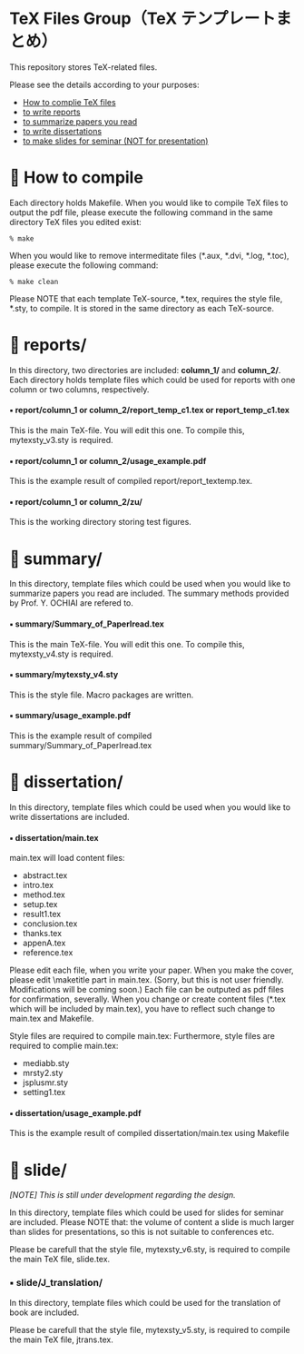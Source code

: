 # TeX Files Group（TeX テンプレートまとめ）
This repository stores TeX-related files.

Please see the details according to your purposes:

- [How to complie TeX files](#baby_chick-how-to-compile)
- [to write reports](#baby_chick-reports)
- [to summarize papers you read](#baby_chick-summary)
- [to write dissertations](#baby_chick-dissertation)
- [to make slides for seminar (NOT for presentation)](#hatching_chick-slide)

:baby_chick: How to compile
===========================
Each directory holds Makefile. 
When you would like to compile TeX files to output the pdf file, 
please execute the following command in the same directory TeX files you edited exist: 

    % make

When you would like to remove intermeditate files 
(\*.aux, \*.dvi, \*.log, \*.toc), 
please execute the following command:

    % make clean

Please NOTE that each template TeX-source, \*.tex, 
requires the style file, \*.sty, to compile. 
It is stored in the same directory as each TeX-source.

:baby_chick: reports/
=====================
In this directory, 
two directories are included: 
**column_1/** and **column_2/**. 
Each directory holds 
template files which could be used for reports 
with one column or two columns, respectively.

#### :black_small_square: report/column_1 or column_2/report_temp_c1.tex or report_temp_c1.tex
This is the main TeX-file. 
You will edit this one. 
To compile this, mytexsty_v3.sty is required.

#### :black_small_square: report/column_1 or column_2/usage_example.pdf
This is the example result of compiled report/report_textemp.tex.

#### :black_small_square: report/column_1 or column_2/zu/
This is the working directory storing test figures.

:baby_chick: summary/
=====================
In this directory, 
template files which could be used when you would like to summarize papers you read are included. 
The summary methods provided by Prof. Y. OCHIAI are refered to.

#### :black_small_square: summary/Summary_of_PaperIread.tex
This is the main TeX-file. 
You will edit this one. 
To compile this, mytexsty_v4.sty is required.

#### :black_small_square: summary/mytexsty_v4.sty
This is the style file. 
Macro packages are written. 

#### :black_small_square: summary/usage_example.pdf
This is the example result of compiled summary/Summary_of_PaperIread.tex

:baby_chick: dissertation/
==========================
In this directory, 
template files which could be used when you would like to write dissertations 
are included. 

#### :black_small_square: dissertation/main.tex
main.tex will load content files: 

- abstract.tex
- intro.tex
- method.tex
- setup.tex
- result1.tex
- conclusion.tex
- thanks.tex
- appenA.tex
- reference.tex

Please edit each file, when you write your paper. 
When you make the cover, 
please edit \maketitle part in main.tex. 
(Sorry, but this is not user friendly. Modifications will be coming soon.) 
Each file can be outputed as pdf files for confirmation, severally. 
When you change or create content files (\*.tex which will be included by main.tex), 
you have to reflect such change to main.tex and Makefile.

Style files are required to compile main.tex: 
Furthermore, style files are required to complie main.tex: 

- mediabb.sty
- mrsty2.sty
- jsplusmr.sty
- setting1.tex
    
#### :black_small_square: dissertation/usage_example.pdf
This is the example result of compiled dissertation/main.tex using Makefile


:hatching_chick: slide/
=======================
*\[NOTE] This is still under development regarding the design.*

In this directory, 
template files which could be used for slides for seminar are included.
Please NOTE that: the volume of content a slide is much larger than slides for presentations, so this is not suitable to conferences etc.

Please be carefull that the style file, mytexsty_v6.sty, is required to compile the main TeX file, slide.tex. 

### :black_small_square: slide/J_translation/

In this directory, template files which could be used for the translation of book are included. 

Please be carefull that the style file, mytexsty_v5.sty, is required to compile the main TeX file, jtrans.tex. 
